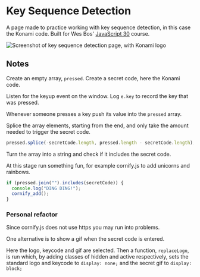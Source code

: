# Key Sequence Detection

A page made to practice working with key sequence detection, in this case the Konami code. Built for Wes Bos' [JavaScript 30](https://javascript30.com/) course.

![Screenshot of key sequence detection page, with Konami logo](https://res.cloudinary.com/gerhynes/image/upload/v1515945887/Screenshot-2018-1-14_Key_Detection_1_amzugq.png)

## Notes

Create an empty array, `pressed`.
Create a secret code, here the Konami code.

Listen for the keyup event on the window. Log `e.key` to record the key that was pressed.

Whenever someone presses a key push its value into the `pressed` array.

Splice the array elements, starting from the end, and only take the amount needed to trigger the secret code.

```js
pressed.splice(-secretCode.length, pressed.length - secretCode.length);
```

Turn the array into a string and check if it includes the secret code.

At this stage run something fun, for example cornify.js to add unicorns and rainbows.

```js
if (pressed.join("").includes(secretCode)) {
  console.log("DING DING!");
  cornify_add();
}
```

### Personal refactor

Since cornify.js does not use https you may run into problems.

One alternative is to show a gif when the secret code is entered.

Here the logo, keycode and gif are selected. Then a function, `replaceLogo`, is run which, by adding classes of hidden and active respectively, sets the standard logo and keycode to `display: none;` and the secret gif to `display: block;`
